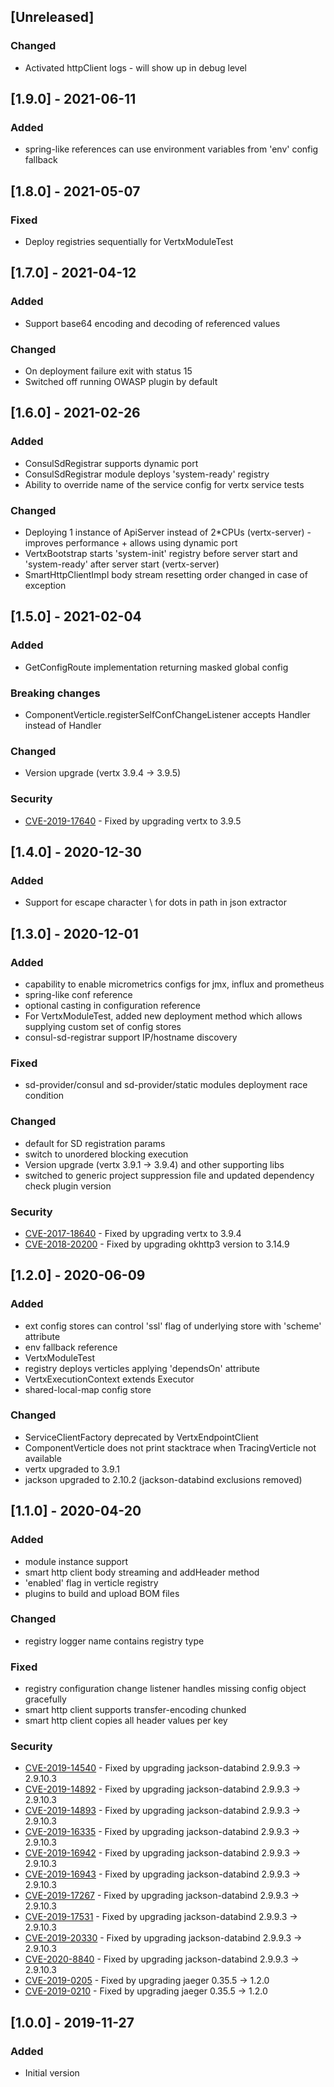 ## [Unreleased]
### Changed
- Activated httpClient logs - will show up in debug level 

## [1.9.0] - 2021-06-11
### Added
- spring-like references can use environment variables from 'env' config fallback

## [1.8.0] - 2021-05-07
### Fixed
- Deploy registries sequentially for VertxModuleTest

## [1.7.0] - 2021-04-12
### Added
- Support base64 encoding and decoding of referenced values

### Changed
- On deployment failure exit with status 15
- Switched off running OWASP plugin by default

## [1.6.0] - 2021-02-26
### Added
- ConsulSdRegistrar supports dynamic port
- ConsulSdRegistrar module deploys 'system-ready' registry
- Ability to override name of the service config for vertx service tests

### Changed
- Deploying 1 instance of ApiServer instead of 2*CPUs (vertx-server) - improves performance + allows using dynamic port
- VertxBootstrap starts 'system-init' registry before server start and 'system-ready' after server start (vertx-server)
- SmartHttpClientImpl body stream resetting order changed in case of exception

## [1.5.0] - 2021-02-04
### Added
- GetConfigRoute implementation returning masked global config

### Breaking changes
- ComponentVerticle.registerSelfConfChangeListener accepts Handler<ConfigChanged> instead of Handler<JsonObject>

### Changed
- Version upgrade (vertx 3.9.4 -> 3.9.5)

### Security
- [CVE-2019-17640](https://nvd.nist.gov/vuln/detail/CVE-2019-17640) - Fixed by upgrading vertx to 3.9.5

## [1.4.0] - 2020-12-30
### Added
- Support for escape character \\ for dots in path in json extractor

## [1.3.0] - 2020-12-01
### Added
- capability to enable micrometrics configs for jmx, influx and prometheus
- spring-like conf reference
- optional casting in configuration reference
- For VertxModuleTest, added new deployment method which allows supplying custom set of config stores
- consul-sd-registrar support IP/hostname discovery

### Fixed
- sd-provider/consul and sd-provider/static modules deployment race condition

### Changed
- default for SD registration params
- switch to unordered blocking execution
- Version upgrade (vertx 3.9.1 -> 3.9.4) and other supporting libs
- switched to generic project suppression file and updated dependency check plugin version

### Security
- [CVE-2017-18640](https://nvd.nist.gov/vuln/detail/CVE-2017-18640) - Fixed by upgrading vertx to 3.9.4
- [CVE-2018-20200](https://nvd.nist.gov/vuln/detail/CVE-2018-20200) - Fixed by upgrading okhttp3 version to 3.14.9

## [1.2.0] - 2020-06-09
### Added
- ext config stores can control 'ssl' flag of underlying store with 'scheme' attribute
- env fallback reference
- VertxModuleTest
- registry deploys verticles applying 'dependsOn' attribute
- VertxExecutionContext extends Executor
- shared-local-map config store

### Changed
- ServiceClientFactory deprecated by VertxEndpointClient
- ComponentVerticle does not print stacktrace when TracingVerticle not available
- vertx upgraded to 3.9.1
- jackson upgraded to 2.10.2 (jackson-databind exclusions removed)

## [1.1.0] - 2020-04-20
### Added
- module instance support
- smart http client body streaming and addHeader method
- 'enabled' flag in verticle registry
- plugins to build and upload BOM files

### Changed
- registry logger name contains registry type

### Fixed
- registry configuration change listener handles missing config object gracefully
- smart http client supports transfer-encoding chunked
- smart http client copies all header values per key

### Security
- [CVE-2019-14540](https://nvd.nist.gov/vuln/detail/CVE-2019-14540) - Fixed by upgrading jackson-databind 2.9.9.3 -> 2.9.10.3
- [CVE-2019-14892](https://nvd.nist.gov/vuln/detail/CVE-2019-14892) - Fixed by upgrading jackson-databind 2.9.9.3 -> 2.9.10.3
- [CVE-2019-14893](https://nvd.nist.gov/vuln/detail/CVE-2019-14893) - Fixed by upgrading jackson-databind 2.9.9.3 -> 2.9.10.3
- [CVE-2019-16335](https://nvd.nist.gov/vuln/detail/CVE-2019-16335) - Fixed by upgrading jackson-databind 2.9.9.3 -> 2.9.10.3
- [CVE-2019-16942](https://nvd.nist.gov/vuln/detail/CVE-2019-16942) - Fixed by upgrading jackson-databind 2.9.9.3 -> 2.9.10.3
- [CVE-2019-16943](https://nvd.nist.gov/vuln/detail/CVE-2019-16943) - Fixed by upgrading jackson-databind 2.9.9.3 -> 2.9.10.3
- [CVE-2019-17267](https://nvd.nist.gov/vuln/detail/CVE-2019-17267) - Fixed by upgrading jackson-databind 2.9.9.3 -> 2.9.10.3
- [CVE-2019-17531](https://nvd.nist.gov/vuln/detail/CVE-2019-17531) - Fixed by upgrading jackson-databind 2.9.9.3 -> 2.9.10.3
- [CVE-2019-20330](https://nvd.nist.gov/vuln/detail/CVE-2019-20330) - Fixed by upgrading jackson-databind 2.9.9.3 -> 2.9.10.3
- [CVE-2020-8840](https://nvd.nist.gov/vuln/detail/CVE-2020-8840) - Fixed by upgrading jackson-databind 2.9.9.3 -> 2.9.10.3
- [CVE-2019-0205](https://nvd.nist.gov/vuln/detail/CVE-2019-0205) - Fixed by upgrading jaeger 0.35.5 -> 1.2.0
- [CVE-2019-0210](https://nvd.nist.gov/vuln/detail/CVE-2019-0210) - Fixed by upgrading jaeger 0.35.5 -> 1.2.0

## [1.0.0] - 2019-11-27
### Added
- Initial version
